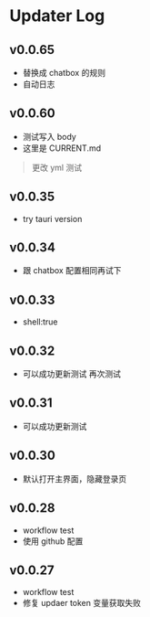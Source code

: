 # Updater Log

## v0.0.65

- 替换成 chatbox 的规则
- 自动日志

## v0.0.60

- 测试写入 body
- 这里是 CURRENT.md

> 更改 yml 测试

## v0.0.35

- try tauri version

## v0.0.34

- 跟 chatbox 配置相同再试下

## v0.0.33

- shell:true

## v0.0.32

- 可以成功更新测试 再次测试

## v0.0.31

- 可以成功更新测试

## v0.0.30

- 默认打开主界面，隐藏登录页

## v0.0.28

- workflow test
- 使用 github 配置

## v0.0.27

- workflow test
- 修复 updaer token 变量获取失败
